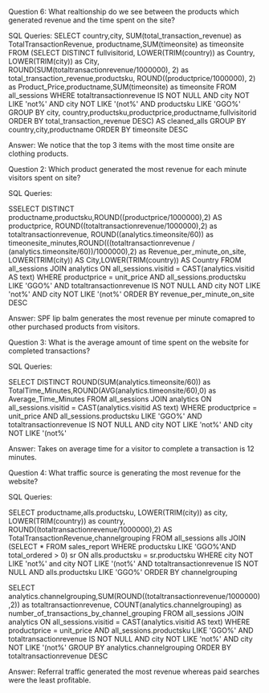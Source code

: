 
Question 6: What realtionship do we see between the products which generated revenue and the time spent on the site? 

SQL Queries:
SELECT country,city, SUM(total_transaction_revenue) as TotalTransactionRevenue,
productname,SUM(timeonsite) as timeonsite
FROM 
	(SELECT DISTINCT fullvisitorid, LOWER(TRIM(country)) as Country, LOWER(TRIM(city)) as City,
	ROUND(SUM(totaltransactionrevenue/1000000), 2) as total_transaction_revenue,productsku,
	ROUND((productprice/1000000), 2) as Product_Price,productname,SUM(timeonsite) as timeonsite
	FROM all_sessions
	WHERE totaltransactionrevenue IS NOT NULL AND city NOT LIKE 'not%' AND city NOT LIKE '(not%' AND productsku LIKE 'GGO%'
	GROUP BY city, country,productsku,productprice,productname,fullvisitorid
	ORDER BY total_transaction_revenue DESC) AS cleaned_alls
GROUP BY country,city,productname
ORDER BY timeonsite DESC

Answer: We notice that the top 3 items with the most time onsite are clothing products.


Question 2: Which product generated the most revenue for each minute visitors spent on site?

SQL Queries:

SSELECT DISTINCT productname,productsku,ROUND((productprice/1000000),2) AS productprice,
ROUND((totaltransactionrevenue/1000000),2) as totaltransactionrevenue,
ROUND((analytics.timeonsite/60)) as timeonesite_minutes,ROUND(((totaltransactionrevenue / (analytics.timeonsite/60))/1000000),2) as Revenue_per_minute_on_site,
LOWER(TRIM(city)) AS City,LOWER(TRIM(country)) AS Country
FROM all_sessions
JOIN analytics
ON all_sessions.visitid = CAST(analytics.visitid AS text)
WHERE productprice = unit_price AND all_sessions.productsku LIKE 'GGO%' AND totaltransactionrevenue IS NOT NULL
AND city NOT LIKE 'not%' AND city NOT LIKE '(not%'
ORDER BY  revenue_per_minute_on_site DESC


Answer: SPF lip balm generates the most revenue per minute comapred to other purchased products from visitors.


Question 3: What is the average amount of time spent on the website for completed transactions?

SQL Queries:

SELECT DISTINCT ROUND(SUM(analytics.timeonsite/60)) as TotalTime_Minutes,ROUND(AVG(analytics.timeonsite/60),0) as Average_Time_Minutes
FROM all_sessions
JOIN analytics
ON all_sessions.visitid = CAST(analytics.visitid AS text)
WHERE productprice = unit_price AND all_sessions.productsku LIKE 'GGO%' AND totaltransactionrevenue IS NOT NULL
AND city NOT LIKE 'not%' AND city NOT LIKE '(not%'


Answer: Takes on average time for a visitor to complete a transaction is 12 minutes.


Question 4: What traffic source is generating the most revenue for the website?

SQL Queries:

SELECT productname,alls.productsku, LOWER(TRIM(city)) as city, LOWER(TRIM(country)) as country,
ROUND((totaltransactionrevenue/1000000),2) AS TotalTransactionRevenue,channelgrouping
FROM all_sessions alls
JOIN (SELECT * FROM sales_report WHERE productsku LIKE 'GGO%'AND total_ordered > 0) sr
ON alls.productsku = sr.productsku
WHERE city NOT LIKE 'not%' and city NOT LIKE '(not%' AND totaltransactionrevenue IS NOT NULL AND alls.productsku LIKE 'GGO%'
ORDER BY channelgrouping

SELECT analytics.channelgrouping,SUM(ROUND((totaltransactionrevenue/1000000),2)) as totaltransactionrevenue,
COUNT(analytics.channelgrouping) as number_of_transactions_by_channel_grouping
FROM all_sessions
JOIN analytics
ON all_sessions.visitid = CAST(analytics.visitid AS text)
WHERE productprice = unit_price AND all_sessions.productsku LIKE 'GGO%' AND totaltransactionrevenue IS NOT NULL
AND city NOT LIKE 'not%' AND city NOT LIKE '(not%'
GROUP BY analytics.channelgrouping
ORDER BY totaltransactionrevenue DESC

Answer: Referral traffic generated the most revenue whereas paid searches were the least profitable.


